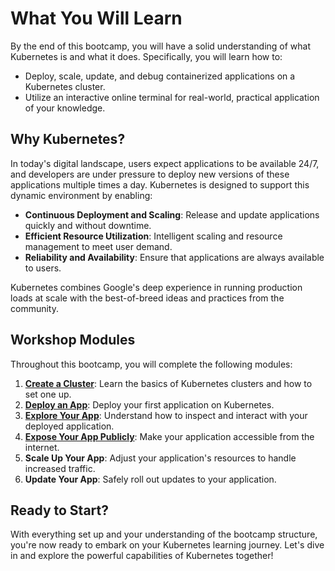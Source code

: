 # What You Will Learn

By the end of this bootcamp, you will have a solid understanding of what Kubernetes is and what it does. Specifically, you will learn how to:

- Deploy, scale, update, and debug containerized applications on a Kubernetes cluster.
- Utilize an interactive online terminal for real-world, practical application of your knowledge.

## Why Kubernetes?

In today's digital landscape, users expect applications to be available 24/7, and developers are under pressure to deploy new versions of these applications multiple times a day. Kubernetes is designed to support this dynamic environment by enabling:

- **Continuous Deployment and Scaling**: Release and update applications quickly and without downtime.
- **Efficient Resource Utilization**: Intelligent scaling and resource management to meet user demand.
- **Reliability and Availability**: Ensure that applications are always available to users.

Kubernetes combines Google's deep experience in running production loads at scale with the best-of-breed ideas and practices from the community.

## Workshop Modules

Throughout this bootcamp, you will complete the following modules:

1. [**Create a Cluster**](/introduction-to-cluster/creating-cluster): Learn the basics of Kubernetes clusters and how to set one up.
2. [**Deploy an App**](/deploy-an-app/your-first-app): Deploy your first application on Kubernetes.
3. [**Explore Your App**](/explore-your-app/how-to-explore): Understand how to inspect and interact with your deployed application.
4. [**Expose Your App Publicly**](/expose-your-app/how-to-make-it-public): Make your application accessible from the internet.
5. **Scale Up Your App**: Adjust your application's resources to handle increased traffic.
6. **Update Your App**: Safely roll out updates to your application.

## Ready to Start?

With everything set up and your understanding of the bootcamp structure, you're now ready to embark on your Kubernetes learning journey. Let's dive in and explore the powerful capabilities of Kubernetes together!
